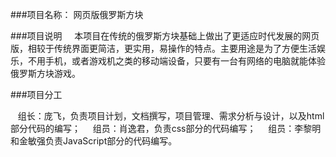###项目名称：
  网页版俄罗斯方块

###项目说明
     本项目在传统的俄罗斯方块基础上做出了更适应时代发展的网页版，相较于传统界面更简洁，更实用，易操作的特点。主要用途是为了方便生活娱乐，不用手机，或者游戏机之类的移动端设备，只要有一台有网络的电脑就能体验俄罗斯方块游戏。
     
 ###项目分工
 
    组长：庞飞，负责项目计划，文档撰写，项目管理、需求分析与设计，以及html部分代码的编写；
    
    组员：肖逸君，负责css部分的代码编写；
    
    组员：李黎明和金敏强负责JavaScript部分的代码编写。
